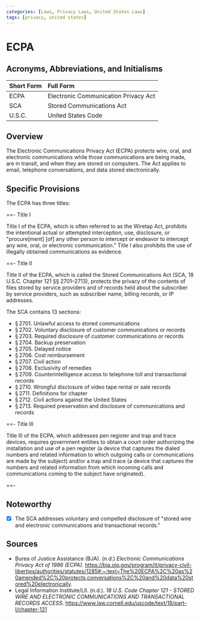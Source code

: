 ```yaml
---
categories: [Laws, Privacy Laws, United States Laws]
tags: [privacy, united states]
---
```


# ECPA

## Acronyms, Abbreviations, and Initialisms

Short Form | Full Form
:--- | :---
ECPA | Electronic Communication Privacy Act
SCA | Stored Communications Act
U.S.C. | United States Code

## Overview

The Electronic Communications Privacy Act (ECPA) protects wire, oral, and electronic communications while those communications are being made, are in transit, and when they are stored on computers. The Act applies to email, telephone conversations, and data stored electronically.

## Specific Provisions

The ECPA has three titles:

==- Title I

Title I of the ECPA, which is often referred to as the Wiretap Act, prohibits the intentional actual or attempted interception, use, disclosure, or "procure[ment] [of] any other person to intercept or endeavor to intercept any wire, oral, or electronic communication." Title I also prohibits the use of illegally obtained communications as evidence.

==- Title II

Title II of the ECPA, which is called the Stored Communications Act (SCA, 18 U.S.C. Chapter 121 §§ 2701–2713), protects the privacy of the contents of files stored by service providers and of records held about the subscriber by service providers, such as subscriber name, billing records, or IP addresses.

The SCA contains 13 sections:

- § 2701. Unlawful access to stored communications
- § 2702. Voluntary disclosure of customer communications or records
- § 2703. Required disclosure of customer communications or records
- § 2704. Backup preservation
- § 2705. Delayed notice
- § 2706. Cost reimbursement
- § 2707. Civil action
- § 2708. Exclusivity of remedies
- § 2709. Counterintelligence access to telephone toll and transactional records
- § 2710. Wrongful disclosure of video tape rental or sale records
- § 2711. Definitions for chapter
- § 2712. Civil actions against the United States
- § 2713. Required preservation and disclosure of communications and records

==- Title III

Title III of the ECPA, which addresses pen register and trap and trace devices, requires government entities to obtain a court order authorizing the installation and use of a pen register (a device that captures the dialed numbers and related information to which outgoing calls or communications are made by the subject) and/or a trap and trace (a device that captures the numbers and related information from which incoming calls and communications coming to the subject have originated).

==-

## Noteworthy

- [x] The SCA addresses voluntary and compelled disclosure of "stored wire and electronic communications and transactional records."

## Sources

- Burea of Justice Assistance (BJA). (n.d.) *Electronic Communications Privacy Act of 1986 (ECPA)*. https://bja.ojp.gov/program/it/privacy-civil-liberties/authorities/statutes/1285#:~:text=The%20ECPA%2C%20as%20amended%2C%20protects,conversations%2C%20and%20data%20stored%20electronically.
- Legal Information Institute/LII. (n.d.). *18 U.S. Code Chapter 121 - STORED WIRE AND ELECTRONIC COMMUNICATIONS AND TRANSACTIONAL RECORDS ACCESS*. https://www.law.cornell.edu/uscode/text/18/part-I/chapter-121